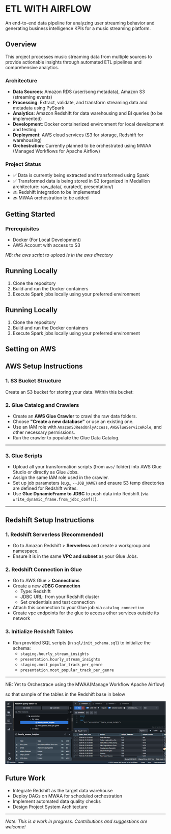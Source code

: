 
# ETL WITH AIRFLOW

An end-to-end data pipeline for analyzing user streaming behavior and generating business intelligence KPIs for a music streaming platform.

## Overview

This project processes music streaming data from multiple sources to provide actionable insights through automated ETL pipelines and comprehensive analytics.

### Architecture

- **Data Sources**: Amazon RDS (user/song metadata), Amazon S3 (streaming events)
- **Processing**: Extract, validate, and transform streaming data and metadata using PySpark
- **Analytics**: Amazon Redshift for data warehousing and BI queries (to be implemented)
- **Development**: Docker containerized environment for local development and testing
- **Deployment**: AWS cloud services (S3 for storage, Redshift for warehousing)
- **Orchestration**: Currently planned to be orchestrated using MWAA (Managed Workflows for Apache Airflow)

### Project Status

- ✅ Data is currently being extracted and transformed using Spark
- ✅ Transformed data is being stored in S3 (organized in Medallion architecture: raw_data/, curated/, presentation/)
- 🔜 Redshift integration to be implemented
- 🔜 MWAA orchestration to be added

## Getting Started

### Prerequisites

- Docker (For Local Development)
- AWS Account with access to S3


*NB: the aws script to upload is in the aws directory*

## Running Locally

1. Clone the repository
2. Build and run the Docker containers
3. Execute Spark jobs locally using your preferred environment

## Running Locally

1. Clone the repository
2. Build and run the Docker containers
3. Execute Spark jobs locally using your preferred environment


## Setting on AWS 


## AWS Setup Instructions

### 1. S3 Bucket Structure
Create an S3 bucket for storing your data. Within this bucket:

### 2. Glue Catalog and Crawlers
- Create an **AWS Glue Crawler** to crawl the raw data folders.
- Choose **"Create a new database"** or use an existing one.
- Use an IAM role with `AmazonS3ReadOnlyAccess`, `AWSGlueServiceRole`, and other necessary permissions.
- Run the crawler to populate the Glue Data Catalog.

---

### 3. Glue Scripts
- Upload all your transformation scripts (from `aws/` folder) into AWS Glue Studio or directly as Glue Jobs.
- Assign the same IAM role used in the crawler.
- Set up job parameters (e.g., `--JOB_NAME`) and ensure S3 temp directories are defined for Redshift writes.
- Use **Glue DynamicFrame to JDBC** to push data into Redshift (via `write_dynamic_frame.from_jdbc_conf()`).

---

## Redshift Setup Instructions

### 1. Redshift Serverless (Recommended)
- Go to Amazon Redshift > **Serverless** and create a workgroup and namespace.
- Ensure it is in the same **VPC and subnet** as your Glue Jobs.

### 2. Redshift Connection in Glue
- Go to AWS Glue > **Connections**
- Create a new **JDBC Connection**
  - Type: Redshift
  - JDBC URL: from your Redshift cluster
  - Set credentials and test connection
- Attach this connection to your Glue job via `catalog_connection`
- Create vpc endpoints for the glue to access other services outside its network

### 3. Initialize Redshift Tables
- Run provided SQL scripts (in `sql/init_schema.sql`) to initialize the schema:
  - `staging.hourly_stream_insights`
  - `presentation.hourly_stream_insights`
  - `staging.most_popular_track_per_genre`
  - `presentation.most_popular_track_per_genre`

---



NB: Yet to Orchestrace using the MWAA(Manage Workflow Apache Airflow)



so that sample of the tables in the Redshift base in below

![Alt text](./docs/Screenshot%202025-06-17%20170402.png)


## Future Work

- Integrate Redshift as the target data warehouse
- Deploy DAGs on MWAA for scheduled orchestration
- Implement automated data quality checks
- Design Project System Architecture

---

*Note: This is a work in progress. Contributions and suggestions are welcome!*
